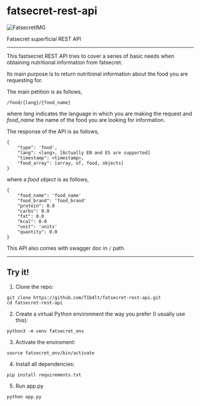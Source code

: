 # fatsecret-rest-api

![FatsecretIMG](https://a.ftscrt.com/static/images/def20/Fatsecret_logo.png)

Fatsecret superficial REST API

----

This fastsecret REST API tries to cover a series of basic needs when obtaining nutritional information from fatsecret.

Its main purpose is to return nutritional information about the food you are requesting for.

The main petition is as follows,
````
/food/{lang}/{food_name}
````
where _lang_ indicates the language in which you are making the request and _food_name_ the name of the food you are looking for information.

The response of the API is as follows,
````
{
    "type": 'food',
    "lang": <lang>, [Actually EN and ES are supported]
    "timestamp": <timestamp>,
    "food_array": [array, of, food, objects]
}
````
where a _food object_ is as follows,
````
{
    "food_name": 'food_name'
    "food_brand": 'food_brand'
    "protein": 0.0
    "carbs": 0.0
    "fat": 0.0
    "kcal": 0.0
    "unit": 'units'
    "quantity": 0.0
}
````

This API also comes with swagger doc in ```/``` path.

----
## Try it!
1. Clone the repo:
````
git clone https://github.com/T1b4lt/fatsecret-rest-api.git
cd fatsecret-rest-api
````
2. Create a virtual Python environment the way you prefer (I usually use this):
````
python3 -m venv fatsecret_env
````
3. Activate the enviroment:
````
source fatsecret_env/bin/activate
````
4. Install all dependencies:
````
pip install requirements.txt
````
5. Run app.py
````
python app.py
````







